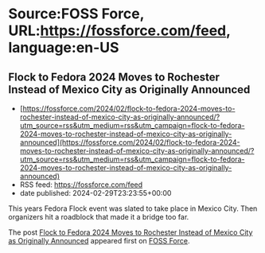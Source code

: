 # Source:FOSS Force, URL:https://fossforce.com/feed, language:en-US

## Flock to Fedora 2024 Moves to Rochester Instead of Mexico City as Originally Announced
 - [https://fossforce.com/2024/02/flock-to-fedora-2024-moves-to-rochester-instead-of-mexico-city-as-originally-announced/?utm_source=rss&utm_medium=rss&utm_campaign=flock-to-fedora-2024-moves-to-rochester-instead-of-mexico-city-as-originally-announced](https://fossforce.com/2024/02/flock-to-fedora-2024-moves-to-rochester-instead-of-mexico-city-as-originally-announced/?utm_source=rss&utm_medium=rss&utm_campaign=flock-to-fedora-2024-moves-to-rochester-instead-of-mexico-city-as-originally-announced)
 - RSS feed: https://fossforce.com/feed
 - date published: 2024-02-29T23:23:55+00:00

<p>This years Fedora Flock event was slated to take place in Mexico City. Then organizers hit a roadblock that made it a bridge too far.</p>
<p>The post <a href="https://fossforce.com/2024/02/flock-to-fedora-2024-moves-to-rochester-instead-of-mexico-city-as-originally-announced/">Flock to Fedora 2024 Moves to Rochester Instead of Mexico City as Originally Announced</a> appeared first on <a href="https://fossforce.com">FOSS Force</a>.</p>

